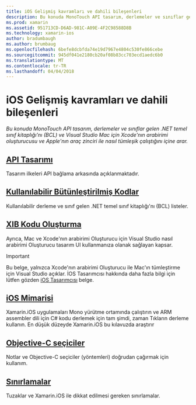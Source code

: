 ```yaml
---
title: iOS Gelişmiş kavramları ve dahili bileşenleri
description: Bu konuda MonoTouch API tasarım, derlemeler ve sınıflar gelen .NET temel sınıf kitaplığı'nı (BCL) ve Visual Studio Mac için Xcode'nın arabirimi oluşturucusu ve Apple'nın araç zinciri ile nasıl tümleşik çalıştığını içine arar.
ms.prod: xamarin
ms.assetid: 951713CD-D6AD-981C-A09E-4F2C98588D8B
ms.technology: xamarin-ios
author: bradumbaugh
ms.author: brumbaug
ms.openlocfilehash: 6befe8dcbfda74e19d7967e4804c530fe866cebe
ms.sourcegitcommit: 945df041e2180cb20af08b83cc703ecd1aedc6b0
ms.translationtype: MT
ms.contentlocale: tr-TR
ms.lasthandoff: 04/04/2018
---
```

# <a name="ios-advanced-concepts-and-internals"></a>iOS Gelişmiş kavramları ve dahili bileşenleri

_Bu konuda MonoTouch API tasarım, derlemeler ve sınıflar gelen .NET temel sınıf kitaplığı'nı (BCL) ve Visual Studio Mac için Xcode'nın arabirimi oluşturucusu ve Apple'nın araç zinciri ile nasıl tümleşik çalıştığını içine arar._




##  <a name="api-designiosinternalsapi-designindexmd"></a>[API Tasarımı](~/ios/internals/api-design/index.md)

Tasarım ilkeleri API bağlama arkasında açıklanmaktadır.




##  <a name="available-assembliescross-platforminternalsavailable-assembliesmd"></a>[Kullanılabilir Bütünleştirilmiş Kodlar](~/cross-platform/internals/available-assemblies.md)

Kullanılabilir derleme ve sınıf gelen .NET temel sınıf kitaplığı'nı (BCL) listeler.




##  <a name="xib-code-generationiosinternalsxib-code-generationmd"></a>[XIB Kodu Oluşturma](~/ios/internals/xib-code-generation.md)

Ayrıca, Mac ve Xcode'nın arabirimi Oluşturucu için Visual Studio nasıl arabirimi Oluşturucu tasarım UI kullanmanıza olanak sağlayan kapsar.

> [!IMPORTANT]
> Bu belge, yalnızca Xcode'nın arabirimi Oluşturucu ile Mac'ın tümleştirme için Visual Studio açıklar. İOS Tasarımcısı hakkında daha fazla bilgi için lütfen gözden [iOS Tasarımcısı](~/ios/user-interface/designer/index.md) belge.



##  <a name="ios-architectureiosinternalsarchitecturemd"></a>[iOS Mimarisi](~/ios/internals/architecture.md)

Xamarin.iOS uygulamaları Mono yürütme ortamında çalıştırın ve ARM assembler dili için C# kodu derlemek için tam şimdi, zaman Tıkların derleme kullanın. En düşük düzeyde Xamarin.iOS bu kılavuzda araştırır

##  <a name="objective-c-selectorsiosinternalsobjective-c-selectorsmd"></a>[Objective-C seçiciler](~/ios/internals/objective-c-selectors.md)

Notlar ve Objective-C seçiciler (yöntemleri) doğrudan çağırmak için kullanım.


##  <a name="limitationslimitationsmd"></a>[Sınırlamalar](limitations.md)

Tuzaklar ve Xamarin.iOS ile dikkat edilmesi gereken sınırlamalar.